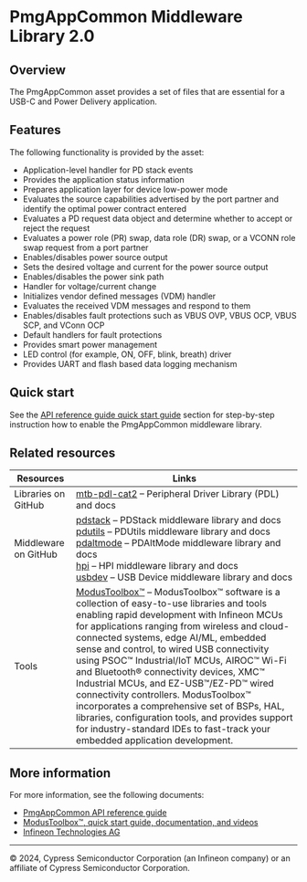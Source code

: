 # PmgAppCommon Middleware Library 2.0

## Overview

The PmgAppCommon asset provides a set of files that are essential for a USB-C and Power Delivery application.

## Features

The following functionality is provided by the asset:

- Application-level handler for PD stack events
- Provides the application status information
- Prepares application layer for device low-power mode
- Evaluates the source capabilities advertised by the port partner and identify the optimal power contract entered
- Evaluates a PD request data object and determine whether to accept or reject the request
- Evaluates a power role (PR) swap, data role (DR) swap, or a VCONN role swap request from a port partner
- Enables/disables power source output
- Sets the desired voltage and current for the power source output
- Enables/disables the power sink path
- Handler for voltage/current change
- Initializes vendor defined messages (VDM) handler
- Evaluates the received VDM messages and respond to them
- Enables/disables fault protections such as VBUS OVP, VBUS OCP, VBUS SCP, and VConn OCP
- Default handlers for fault protections
- Provides smart power management
- LED control (for example, ON, OFF, blink, breath) driver
- Provides UART and flash based data logging mechanism

## Quick start

See the [API reference guide quick start guide](https://infineon.github.io/pmg-app-common/html/index.html) section for step-by-step instruction how to enable the PmgAppCommon middleware library.

## Related resources

Resources    | Links
-------------|------------------------------------------------------------------
Libraries on GitHub | [mtb-pdl-cat2](https://github.com/Infineon/mtb-pdl-cat2) – Peripheral Driver Library (PDL) and docs
Middleware on GitHub | [pdstack](https://github.com/Infineon/pdstack) – PDStack middleware library and docs <br>[pdutils](https://github.com/Infineon/pdutils) – PDUtils middleware library and docs <br>[pdaltmode](https://github.com/Infineon/pdaltmode) – PDAltMode middleware library and docs <br>[hpi](https://github.com/Infineon/hpi) – HPI middleware library and docs <br>[usbdev](https://github.com/Infineon/usbdev) – USB Device middleware library and docs
Tools | [ModusToolbox&trade;](https://www.infineon.com/modustoolbox) – ModusToolbox&trade; software is a collection of easy-to-use libraries and tools enabling rapid development with Infineon MCUs for applications ranging from wireless and cloud-connected systems, edge AI/ML, embedded sense and control, to wired USB connectivity using PSOC&trade; Industrial/IoT MCUs, AIROC&trade; Wi-Fi and Bluetooth&reg; connectivity devices, XMC&trade; Industrial MCUs, and EZ-USB&trade;/EZ-PD&trade; wired connectivity controllers. ModusToolbox&trade; incorporates a comprehensive set of BSPs, HAL, libraries, configuration tools, and provides support for industry-standard IDEs to fast-track your embedded application development.

## More information

For more information, see the following documents:

* [PmgAppCommon API reference guide](https://infineon.github.io/pmg-app-common/html/index.html)
* [ModusToolbox&trade;, quick start guide, documentation, and videos](https://www.infineon.com/modustoolbox)
* [Infineon Technologies AG](https://www.infineon.com)

---
© 2024, Cypress Semiconductor Corporation (an Infineon company) or an affiliate of Cypress Semiconductor Corporation.
